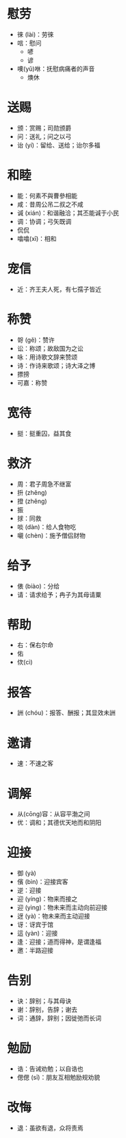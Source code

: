 # 慰劳
* 徠 (lài)：劳徠
* 唁：慰问
	* 喭
	* 谚
* 噢(yǔ)咻：抚慰病痛者的声音
	* 燠休
# 送赐
* 颁：赏赐；司勋颁爵
* 问：送礼；问之以弓
* 诒 (yí)：留给、送给；诒尔多福
# 和睦
* 能：何素不與曹參相能
* 咸：昔周公吊二叔之不咸
* 𫍯 (xián)：和谐融洽；其丕能𫍯于小民
* 调：协调；弓矢既调
* 侃侃
* 噏噏(xī)：相和
# 宠信
* 近：齐王夫人死，有七孺子皆近
# 称赞
* 哿 (gě)：赞许
* 讼：称颂；故敌国为之讼
* 咏：用诗歌文辞来赞颂
* 诗：作诗来歌颂；诗大泽之博
* 摽搒
* 可嘉：称赞
# 宽待
* 挺：挺重囚，益其食
# 救济
* 周：君子周急不继富
* 抍 (zhěng)
* 撜 (zhěng)
* 振
* 捄：同救
* 啖 (dàn)：给人食物吃
* 嚫 (chèn)：施予僧侣财物
# 给予
* 俵 (biào)：分给
* 请：请求给予；冉子为其母请粟
# 帮助
* 右：保右尔命
* 佑
* 佽(cì)
# 报答
* 詶 (chóu)：报答、酬报；其显效未詶
# 邀请
* 速：不速之客
# 调解
* 从(cōng)容：从容平渤之间
* 优：调和；其德优天地而和阴阳
# 迎接
* 御 (yà)
* 儐 (bìn)：迎接宾客
* 逆：迎接
* 迎 (yíng)：物来而接之
* 迎 (yìng)：物未来而主动向前迎接
* 迓 (yà)：物未来而主动迎接
* 讶：讶宾于馆
* 這 (yàn)：迎接
* 逢：迎接；道而得神，是谓逢福
* 邀：半路迎接
# 告别
* 诀：辞别；与其母诀
* 谢：辞别，告辞；谢去
* 词：通辞，辞别；因徙弛而长词
# 勉励
* 诰：告诫劝勉；以自诰也
* 偲偲 (sī)：朋友互相勉励规劝貌
# 改悔
* 退：虽欲有退，众将责焉
